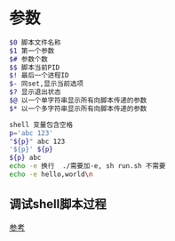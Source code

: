 # 参数

```sh
$0 脚本文件名称
$1 第一个参数
$# 参数个数
$$ 脚本当前PID
$! 最后一个进程ID
$- 同set,显示当前选项
$? 显示退出状态
$@ 以一个单字符串显示所有向脚本传递的参数
$* 以一个多字符串显示所有向脚本传递的参数

shell 变量包含空格
p='abc 123'
"${p}" abc 123
'${p}' ${p}
${p} abc
echo -e 换行  ./需要加-e, sh run.sh 不需要
echo -e hello,world\n
```

## 调试shell脚本过程

[参考](https://www.ibm.com/developerworks/cn/linux/l-cn-shell-debug/index.html)
